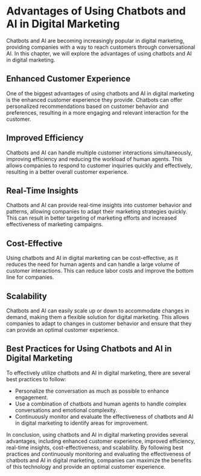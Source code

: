 Advantages of Using Chatbots and AI in Digital Marketing
=========================================================================================================

Chatbots and AI are becoming increasingly popular in digital marketing, providing companies with a way to reach customers through conversational AI. In this chapter, we will explore the advantages of using chatbots and AI in digital marketing.

Enhanced Customer Experience
----------------------------

One of the biggest advantages of using chatbots and AI in digital marketing is the enhanced customer experience they provide. Chatbots can offer personalized recommendations based on customer behavior and preferences, resulting in a more engaging and relevant interaction for the customer.

Improved Efficiency
-------------------

Chatbots and AI can handle multiple customer interactions simultaneously, improving efficiency and reducing the workload of human agents. This allows companies to respond to customer inquiries quickly and effectively, resulting in a better overall customer experience.

Real-Time Insights
------------------

Chatbots and AI can provide real-time insights into customer behavior and patterns, allowing companies to adapt their marketing strategies quickly. This can result in better targeting of marketing efforts and increased effectiveness of marketing campaigns.

Cost-Effective
--------------

Using chatbots and AI in digital marketing can be cost-effective, as it reduces the need for human agents and can handle a large volume of customer interactions. This can reduce labor costs and improve the bottom line for companies.

Scalability
-----------

Chatbots and AI can easily scale up or down to accommodate changes in demand, making them a flexible solution for digital marketing. This allows companies to adapt to changes in customer behavior and ensure that they can provide an optimal customer experience.

Best Practices for Using Chatbots and AI in Digital Marketing
-------------------------------------------------------------

To effectively utilize chatbots and AI in digital marketing, there are several best practices to follow:

* Personalize the conversation as much as possible to enhance engagement.
* Use a combination of chatbots and human agents to handle complex conversations and emotional complexity.
* Continuously monitor and evaluate the effectiveness of chatbots and AI in digital marketing to identify areas for improvement.

In conclusion, using chatbots and AI in digital marketing provides several advantages, including enhanced customer experience, improved efficiency, real-time insights, cost-effectiveness, and scalability. By following best practices and continuously monitoring and evaluating the effectiveness of chatbots and AI in digital marketing, companies can maximize the benefits of this technology and provide an optimal customer experience.
